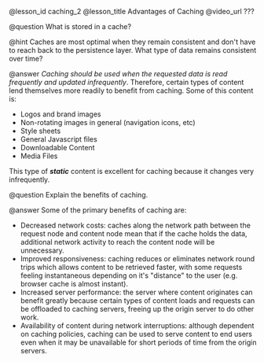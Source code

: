 @lesson_id
caching_2
@lesson_title
Advantages of Caching
@video_url
???

@question
What is stored in a cache?

@hint
Caches are most optimal when they remain consistent and don't have to reach back to the persistence layer. What type of data remains consistent over time?

@answer
*Caching should be used when the requested data is read frequently and updated infrequently*. Therefore, certain types of content lend themselves more readily to benefit from caching. Some of this content is:
- Logos and brand images
- Non-rotating images in general (navigation icons, etc)
- Style sheets
- General Javascript files
- Downloadable Content
- Media Files

This type of ***static*** content is excellent for caching because it changes very infrequently.


@question
Explain the benefits of caching.

@answer
Some of the primary benefits of caching are:
- Decreased network costs: caches along the network path between the request node and content node mean that if the cache holds the data, additional network activity to reach the content node will be unnecessary. 
- Improved responsiveness: caching reduces or eliminates network round trips which allows content to be retrieved faster, with some requests feeling instantaneous depending on it's "distance" to the user (e.g. browser cache is almost instant).
- Increased server performance: the server where content originates can benefit greatly because certain types of content loads and requests can be offloaded to caching servers, freeing up the origin server to do other work.
- Availability of content during network interruptions: although dependent on caching policies, caching can be used to serve content to end users even when it may be unavailable for short periods of time from the origin servers.